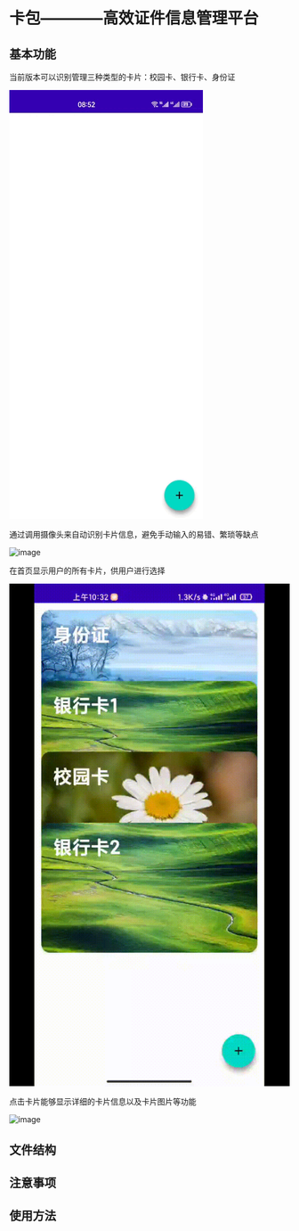 # 卡包————高效证件信息管理平台

## 基本功能

当前版本可以识别管理三种类型的卡片：校园卡、银行卡、身份证

![image](https://github.com/Cod1ngR1der/ActivityLifeCycle_205801/blob/master/app/src/main/res/drawable/github1.gif)

通过调用摄像头来自动识别卡片信息，避免手动输入的易错、繁琐等缺点

![image]()

在首页显示用户的所有卡片，供用户进行选择

![image](https://github.com/Cod1ngR1der/ActivityLifeCycle_205801/blob/master/app/src/main/res/drawable/github2.gif)

点击卡片能够显示详细的卡片信息以及卡片图片等功能

![image]()


## 文件结构


## 注意事项


## 使用方法
